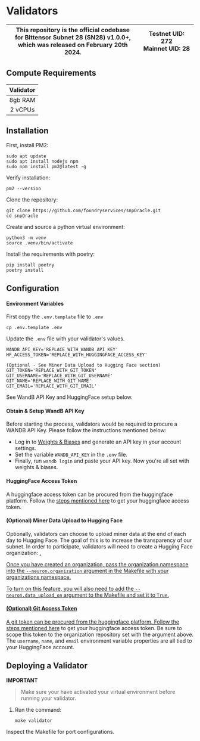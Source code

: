 # Validators

<div align="center">

| This repository is the official codebase<br>for Bittensor Subnet 28 (SN28) v1.0.0+,<br>which was released on February 20th 2024. | **Testnet UID:**  272 <br> **Mainnet UID:**  28 |
| - | - |

</div>

## Compute Requirements

| Validator |
| :-------: |
|  8gb RAM  |
|  2 vCPUs  |

## Installation

First, install PM2:
```
sudo apt update
sudo apt install nodejs npm
sudo npm install pm2@latest -g
```

Verify installation:
```
pm2 --version
```

Clone the repository:
```
git clone https://github.com/foundryservices/snpOracle.git
cd snpOracle
```

Create and source a python virtual environment:
```
python3 -m venv
source .venv/bin/activate
```

Install the requirements with poetry:
```
pip install poetry
poetry install
```

## Configuration

#### Environment Variables
First copy the `.env.template` file to `.env`

```shell
cp .env.template .env
```

Update the `.env` file with your validator's values.

```text
WANDB_API_KEY='REPLACE_WITH_WANDB_API_KEY'
HF_ACCESS_TOKEN='REPLACE_WITH_HUGGINGFACE_ACCESS_KEY'

(Optional - See Miner Data Upload to Hugging Face section)
GIT_TOKEN='REPLACE_WITH_GIT_TOKEN'
GIT_USERNAME='REPLACE_WITH_GIT_USERNAME'
GIT_NAME='REPLACE_WITH_GIT_NAME'
GIT_EMAIL='REPLACE_WITH_GIT_EMAIL'
```

See WandB API Key and HuggingFace setup below.

#### Obtain & Setup WandB API Key
Before starting the process, validators would be required to procure a WANDB API Key. Please follow the instructions mentioned below:<br>

- Log in to <a href="https://wandb.ai">Weights & Biases</a> and generate an API key in your account settings.
- Set the variable `WANDB_API_KEY` in the `.env` file.
- Finally, run `wandb login` and paste your API key. Now you're all set with weights & biases.

#### HuggingFace Access Token
A huggingface access token can be procured from the huggingface platform. Follow the <a href='https://huggingface.co/docs/hub/en/security-tokens'>steps mentioned here</a> to get your huggingface access token.

#### (Optional) Miner Data Upload to Hugging Face
Optionally, validators can choose to upload miner data at the end of each day to Hugging Face. The goal of this is to increase the transparency of our subnet. In order to participate, validators will need to create a Hugging Face organization: <a href='https://huggingface.co/docs/hub/en/organizations'>.

Once you have created an organization, pass the organization namespace into the ```--neuron.organization``` argument in the Makefile with your organizations namespace.

To turn on this feature, you will also need to add the ```--neuron.data_upload_on``` argument to the Makefile and set it to ```True```.

#### (Optional) Git Access Token
A git token can be procured from the huggingface platform. Follow the <a href='https://huggingface.co/docs/hub/en/security-tokens'>steps mentioned here</a> to get your huggingface access token. Be sure to scope this token to the organization repository set with the argument above. The `username`, `name`, and `email` environment variable properties are all tied to your HuggingFace account.

## Deploying a Validator
**IMPORTANT**
> Make sure your have activated your virtual environment before running your validator.
1. Run the command:
    ```shell
    make validator
    ```

Inspect the Makefile for port configurations.
